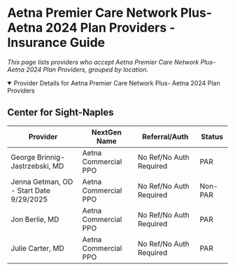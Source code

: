 # Aetna Premier Care Network Plus- Aetna 2024 Plan Providers - Insurance Guide

*This page lists providers who accept Aetna Premier Care Network Plus- Aetna 2024 Plan Providers, grouped by location.*

<details open><summary>Provider Details for Aetna Premier Care Network Plus- Aetna 2024 Plan Providers</summary>

## Center for Sight-Naples

| Provider | NextGen Name | Referral/Auth | Status |
|----------|-------------|--------------|--------|
| George Brinnig-Jastrzebski, MD | Aetna Commercial PPO | No Ref/No Auth Required | PAR |
| Jenna Getman, OD - Start Date 9/29/2025 | Aetna Commercial PPO | No Ref/No Auth Required | Non-PAR |
| Jon Berlie, MD | Aetna Commercial PPO | No Ref/No Auth Required | PAR |
| Julie Carter, MD | Aetna Commercial PPO | No Ref/No Auth Required | PAR |

</details>

